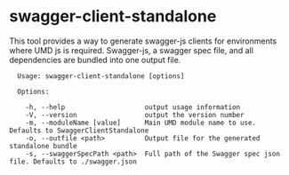 # swagger-client-standalone

This tool provides a way to generate swagger-js clients for environments where UMD js is required. Swagger-js, a swagger spec file, and all dependencies are bundled into one output file.

```
  Usage: swagger-client-standalone [options]

  Options:

    -h, --help                    output usage information
    -V, --version                 output the version number
    -m, --moduleName [value]      Main UMD module name to use. Defaults to SwaggerClientStandalone
    -o, --outfile <path>          Output file for the generated standalone bundle
    -s, --swaggerSpecPath <path>  Full path of the Swagger spec json file. Defaults to ./swagger.json
```
